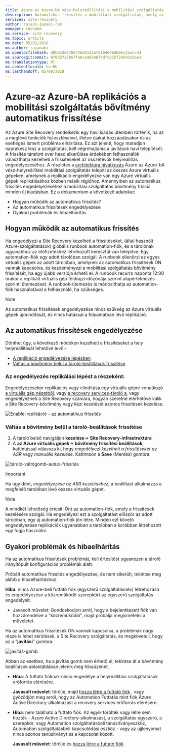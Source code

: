 ```yaml
---
title: Azure-az Azure-bA vész-helyreállítási a mobilitási szolgáltatás automatikus frissítése |} Microsoft Docs
description: Automatikus frissítés a mobilitási szolgáltatás, amely az Azure virtuális gépek az Azure Site Recovery segítségével replikációs áttekintése.
services: site-recovery
author: rajani-janaki-ram
manager: rochakm
ms.service: site-recovery
ms.topic: article
ms.date: 05/02/2018
ms.author: rajanaki
ms.openlocfilehash: d9b653e4766746d2142a7e1040d6d60ec2aacc44
ms.sourcegitcommit: 870d372785ffa8ca46346f4dfe215f245931dae1
ms.translationtype: MT
ms.contentlocale: hu-HU
ms.lasthandoff: 05/08/2018
---
```

# <a name="automatic-update-of-mobility-service-extension-in-azure-to-azure-replication"></a>Azure-az Azure-bA replikációs a mobilitási szolgáltatás bővítmény automatikus frissítése

Az Azure Site Recovery rendelkezik egy havi kiadás ütemben történik, ha az a meglévő funkciók fejlesztéseivel, illetve újakat hozzáadásakor és az esetleges ismert probléma elhárítása. Ez azt jelenti, hogy maradjon naprakész lesz a szolgáltatás, kell végrehajtania a javítások havi telepítését. A frissítés társított over head elkerülése érdekében felhasználók választhatja kezelheti a frissítéseket az összetevők helyreállítás engedélyezéséhez. A részletes a [architektúra hivatkozás](azure-to-azure-architecture.md) Azure az Azure-bA vész-helyreállítási mobilitási szolgáltatás telepíti az összes Azure virtuális gépeken, amelynek a replikáció engedélyezve van egy Azure virtuális gépek replikálásához közben másik régióhoz. Amennyiben az automatikus frissítés engedélyezéséhez a mobilitási szolgáltatás bővítmény frissül minden új kiadásban. Ez a dokumentum a következő adatokat:

- Hogyan működik az automatikus frissítés?
- Az automatikus frissítések engedélyezése
- Gyakori problémák és hibaelhárítás
 
## <a name="how-does-automatic-update-work"></a>Hogyan működik az automatikus frissítés

Ha engedélyezi a Site Recovery kezelheti a frissítéseket, (által használt Azure-szolgáltatások) globális runbook automation-fiók, és a tárolónak ugyanahhoz az előfizetéshez létrehozott keresztül van telepítve. Egy automation-fiók egy adott tárolóban szolgál. A runbook ellenőrzi az egyes virtuális gépek az adott tárolóban, amelynek az automatikus frissítések ON vannak kapcsolva, és kezdeményezi a mobilitási szolgáltatás bővítmény frissítését, ha egy újabb verziója érhető el. A runbook recurrs naponta 12:00 órakor a replikált virtuális gép földrajzi időzónája szerint alapértelmezés szerinti ütemezését. A runbook-ütemezés is módosíthatja az automation-fiók használatával a felhasználó, ha szükséges. 

> [!NOTE]
> Az automatikus frissítések engedélyezése nincs szükség az Azure virtuális gépek újraindítását, és nincs hatással a folyamatban lévő replikáció.

## <a name="enable-automatic-updates"></a>Az automatikus frissítések engedélyezése

Dönthet úgy, a következő módokon kezelheti a frissítéseket a hely helyreállítását lehetővé tevő:-

- [A replikáció engedélyezése lépésben](#as-part-of-the-enable-replication-step)
- [Váltás a bővítmény belül a tároló-beállítások frissítése](#toggle-the-extension-update-settings-inside-the-vault)

### <a name="as-part-of-the-enable-replication-step"></a>Az engedélyezés replikálási lépést a részeként:

Engedélyezésekor replikációs vagy elindítása egy virtuális gépre vonatkozó [a virtuális gép nézetből](azure-to-azure-quickstart.md), vagy [a recovery services-tároló a](azure-to-azure-how-to-enable-replication.md), vagy engedélyezheti a Site Recovery számára, hogyan szeretné elérhetővé válik a Site Recovery-bővítmény vagy kézi kezelését azonos frissítések kezelése.

![Enable-replikáció – az automatikus frissítés](./media/azure-to-azure-autoupdate/enable-rep.png)

### <a name="toggle-the-extension-update-settings-inside-the-vault"></a>Váltás a bővítmény belül a tároló-beállítások frissítése

1. A tároló belső navigáljon **kezelése**-> **Site Recovery-infrastruktúra**
2. A **az Azure virtuális gépek**-> **bővítmény frissítési beállítások**, kattintással válassza ki, hogy engedélyezi *kezelheti a frissítéseket az ASR* vagy *manuális kezelése*. Kattintson a **Save** (Mentés) gombra.

![tároló-váltógomb-autuo-frissítés](./media/azure-to-azure-autoupdate/vault-toggle.png)

> [!Important] 
> Ha úgy dönt, *engedélyezése az ASR kezeléséhez*, a beállítást alkalmazza a megfelelő tárolóban lévő összes virtuális gépet.


> [!Note] 
> A mindkét lehetőség értesíti Önt az automation-fiók, amely a frissítések kezelésére szolgál. Ha engedélyezi ezt a szolgáltatást először az adott tárolóban, egy új automation-fiók jön létre. Minden ezt követő engedélyezése replikációk ugyanabban a tárolóban a korábban létrehozott egy fogja használni.

## <a name="common-issues--troubleshooting"></a>Gyakori problémák és hibaelhárítás

Ha az automatikus frissítések problémát, kell értesítést ugyanezen a tároló irányítópult konfigurációs problémák alatt. 

Próbált automatikus frissítés engedélyezése, és nem sikerült, tekintse meg alább a hibaelhárításhoz.

**Hiba**: nincs Azure-beli futtató fiók (egyszerű szolgáltatásnév) létrehozása és engedélyezése a közreműködő szerepkört az egyszerű szolgáltatás engedélyeit. 
- Javasolt művelet: Gondoskodjon arról, hogy a bejelentkezett fiók van hozzárendelve a "közreműködői", majd próbálja megismételni a műveletet.
 
Ha az automatikus frissítések ON vannak kapcsolva, a problémák nagy része is lehet sérülések, a Site Recovery szolgáltatás, és megköveteli, hogy az a "**javítási**" gombra.

![javítás-gomb](./media/azure-to-azure-autoupdate/repair.png)

Abban az esetben, ha a javítás gomb nem érhető el, tekintse át a bővítmény beállítások ablaktáblában jelenik meg hibaüzenet.

 - **Hiba**: A futtató fióknak nincs engedélye a helyreállítási szolgáltatások erőforrás elérésére.

    **Javasolt művelet**: törölje, majd [hozza létre a futtató fiók](https://docs.microsoft.com/en-us/azure/automation/automation-create-runas-account) , vagy győződjön meg arról, hogy az Automation Futtatás mint fiók Azure Active Directory-alkalmazást a recovery services erőforrás elérésére.

- **Hiba**: nem található a futtató fiók. Az egyik törölték vagy létre sem hozták - Azure Active Directory-alkalmazást, a szolgáltatás egyszerű, a szerepkör, vagy Automation szolgáltatásbeli tanúsítványeszköz, Automation szolgáltatásbeli kapcsolódási eszköz - vagy az ujjlenyomat nincs azonos tanúsítványt és a kapcsolat között. 

    **Javasolt művelet**: törölje és [hozza létre a futtató fiók](https://docs.microsoft.com/en-us/azure/automation/automation-create-runas-account).
